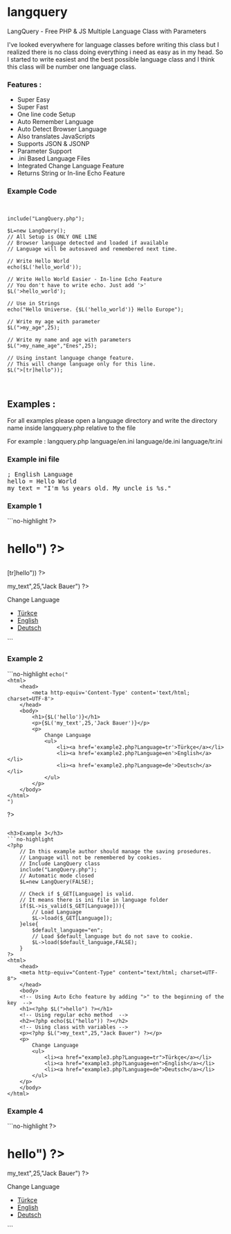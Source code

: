 langquery
=========

 LangQuery - Free PHP & JS Multiple Language Class with Parameters

I've looked everywhere for language classes before writing this class but I realized there is no class doing everything i need as easy as in my head.
So I started to write easiest and the best possible language class and I think this class will be number one language class.

<h3>Features :</h3>
<ul>
   <li>Super Easy</li>
   <li>Super Fast</li>
   <li>One line code Setup</li>
   <li>Auto Remember Language</li>
   <li>Auto Detect Browser Language</li>
   <li>Also translates JavaScripts</li>
   <li>Supports JSON & JSONP</li>
   <li>Parameter Support</li>
   <li>.ini Based Language Files</li>
   <li>Integrated Change Language Feature</li> 
   <li>Returns String or In-line Echo Feature</li>
</ul>

<h3>Example Code</h3>
<pre>

    include("LangQuery.php");

    $L=new LangQuery();
    // All Setup is ONLY ONE LINE
    // Browser language detected and loaded if available
    // Language will be autosaved and remembered next time.

    // Write Hello World
    echo($L('hello_world'));

    // Write Hello World Easier - In-line Echo Feature
    // You don't have to write echo. Just add '>'
    $L('>hello_world');

    // Use in Strings
    echo("Hello Universe. {$L('hello_world')} Hello Europe");

    // Write my age with parameter
    $L(">my_age",25);

    // Write my name and age with parameters
    $L(">my_name_age","Enes",25);

    // Using instant language change feature.
    // This will change language only for this line. 
    $L(">[tr]hello"));

</pre>

<h2>Examples :</h2>

For all examples please open a language directory and write the directory name inside langquery.php relative to the file

For example : 
	langquery.php
	language/en.ini
	language/de.ini
	language/tr.ini

<h3>Example ini file</h3>
<pre>
; English Language 
hello = Hello World
my_text = "I'm %s years old. My uncle is %s."
</pre>
	
<h3>Example 1</h3>
```no-highlight
<?php
    // Normal usage of the class
    // You can change the language by sending 2 letter language name in any page.
    // Language will be saved into a cookie named 'Language' 
    // Include LangQuery class
    include("LangQuery.php");
    // Everything happens automatically
    $L=new LangQuery();
    
?>
<html>
    <head>
		<meta http-equiv="Content-Type" content="text/html; charset=UTF-8">
    </head>
    <body>
		<!-- Using Auto Echo feature by adding ">" to the beginning of the key	-->
		<h1><?php $L(">hello") ?></h1>
		<!-- Using regular echo method	-->
		<h2><?php echo($L("hello")) ?></h2>
		<!-- Using instant language change feature. This will change language only for this line. -->
		<p><?php echo($L(">[tr]hello")) ?></p>
		<!-- Using with variables -->
		<p><?php $L(">my_text",25,"Jack Bauer") ?></p>
		<p>
		    Change Language
		    <ul>
			<li><a href="example1.php?Language=tr">Türkçe</a></li>
			<li><a href="example1.php?Language=en">English</a></li>
			<li><a href="example1.php?Language=de">Deutsch</a></li>
		    </ul>
		</p>
    </body>
</html>
```

<h3>Example 2</h3>
```no-highlight
<?php
    // Using Language class inside strings.
    // Include LangQuery class
    include("LangQuery.php");
    // Everything happens automatically
    $L=new LangQuery();
    
    echo("
	<html>
	    <head>
			<meta http-equiv='Content-Type' content='text/html; charset=UTF-8'>
	    </head>
	    <body>
			<h1>{$L('hello')}</h1>
			<p>{$L('my_text',25,'Jack Bauer')}</p>
			<p>
			    Change Language
			    <ul>
					<li><a href='example2.php?Language=tr'>Türkçe</a></li>
					<li><a href='example2.php?Language=en'>English</a></li>
					<li><a href='example2.php?Language=de'>Deutsch</a></li>
			    </ul>
			</p>
	    </body>
	</html>
    ")
?>
```

<h3>Example 3</h3>
```no-highlight
<?php
    // In this example author should manage the saving prosedures.
    // Language will not be remembered by cookies.
    // Include LangQuery class
    include("LangQuery.php");
    // Automatic mode closed
    $L=new LangQuery(FALSE);
    
    // Check if $_GET[Language] is valid. 
    // It means there is ini file in language folder
    if($L->is_valid($_GET[Language])){
		// Load Language
		$L->load($_GET[Language]);
    }else{
		$default_language="en";
		// Load $default_language but do not save to cookie.
		$L->load($default_language,FALSE);
    }
?>
<html>
    <head>
	<meta http-equiv="Content-Type" content="text/html; charset=UTF-8">
    </head>
    <body>
	<!-- Using Auto Echo feature by adding ">" to the beginning of the key	-->
	<h1><?php $L(">hello") ?></h1>
	<!-- Using regular echo method	-->
	<h2><?php echo($L("hello")) ?></h2>
	<!-- Using class with variables -->
	<p><?php $L(">my_text",25,"Jack Bauer") ?></p>
	<p>
	    Change Language
	    <ul>
			<li><a href="example3.php?Language=tr">Türkçe</a></li>
			<li><a href="example3.php?Language=en">English</a></li>
			<li><a href="example3.php?Language=de">Deutsch</a></li>
	    </ul>
	</p>
    </body>
</html>
```

<h3>Example 4</h3>
```no-highlight
<?php
    // Using Javascript
    // You can change the language by sending 2 letter language name in any page.
    // Language will be saved into a cookie named 'Language' 
    // Include LangQuery class
    include("LangQuery.php");
    // Everything happens automatically
    $L=new LangQuery();
    
?>
<html>
    <head>
	    <meta http-equiv="Content-Type" content="text/html; charset=UTF-8">
	    <!-- Load the same language with the website -->
	    <script src="langquery.php?js"></script>
		<!-- If you want to use a specific language
		<script src="langquery.php?js&Language=de"></script>
		-->
    </head>
    <body>
		<!-- Use in JS just like in php, with the same method name.	-->
		<h1 onclick="alert($L('hello'))"><?php $L(">hello") ?></h1>
		<p onClick="alert($L('my_text',25,'Jack Bauer'))"><?php $L(">my_text",25,"Jack Bauer") ?></p>
		<p>
		    Change Language
		    <ul>
				<li><a href="example1.php?Language=tr">Türkçe</a></li>
				<li><a href="example1.php?Language=en">English</a></li>
				<li><a href="example1.php?Language=de">Deutsch</a></li>
		    </ul>
		</p>
    </body>
</html>
```
